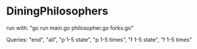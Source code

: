 # DiningPhilosophers

run with: "go run main.go philosopher.go forks.go"

Queries:
"end", "all", "p 1-5 state", "p 1-5 times", "f 1-5 state", "f 1-5 times"
